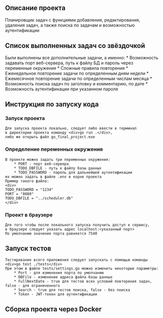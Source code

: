 ## Описание проекта
Планировщик задач с функциями добавления, редактирования, удаления задач, а также поиска по задачам и возможностью аутентификации

## Список выполненных задач со звёздочкой
Были выполнены все дополнительные задачи, а именно:
    * Возможность задавать порт веб-сервера, путь к файлу БД и пароль через переменные окружения
    * Сложные правила повторения
        * Еженедельное повторение задачи по определенным дням недели
        * Ежемесячное повторение задачи по определенным числам месяца
    * Возможность поиска задач по заголовку и комментарию, по дате
    * Возможность аутентификации при указанном пароле

## Инструкция по запуску кода
### Запуск проекта
    Для запуска проекта локально, следует либо ввести в терминал
    в директории проекта команду <div>go run .</div>,
    либо же открыть файл go_final_project.exe
### Определение переменных окружения
    В проекте можно задать три переменных окружения:
        * PORT - порт веб-сервера
        * TODO_DBFILE - путь к файлу базы данных
        * TODO_PASSWORD - пароль для дальнейшей аутентификации
    их можно задать в файле .env в корне проекта
    Пример такого файла:
    <div>
    TODO_PASSWORD = "1234"
    PORT = "8080"
    TODO_DBFILE = "../scheduler.db"
    </div>
### Проект в браузере
    Для того чтобы после локального запуска получить доступ к сервису,
    в браузере следует указать адрес localhost:<указанный порт>
    По умолчанию значение порта равняется 7540

## Запуск тестов
    Тестирование всего приложения следует запускать с помощью команды <div>go test ./tests</div>
    При этом в файле tests/settings.go можно изменить некоторые параметры:
        * Port - для изменения порта по умолчанию
        * DBFile - изменение адреса файла базы данных
        * FullNextDate - true для тестов всех условий повторения задач, false - для ограниченного
        * Search - true для тестов поиска, false - без поиска
        * Token - JWT-токен для аутентификации

## Сборка проекта через Docker